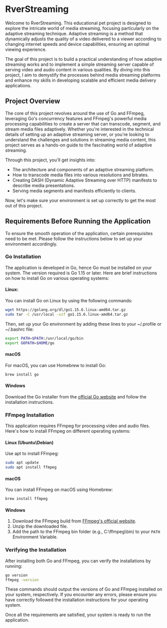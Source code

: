 # RverStreaming

Welcome to RverStreaming. This educational pet project is designed to explore the intricate world of media streaming, focusing particularly on the adaptive streaming technique. Adaptive streaming is a method that dynamically adjusts the quality of a video delivered to a viewer according to changing internet speeds and device capabilities, ensuring an optimal viewing experience.

The goal of this project is to build a practical understanding of how adaptive streaming works and to implement a simple streaming server capable of serving video and audio content in various qualities. By diving into this project, I aim to demystify the processes behind media streaming platforms and enhance my skills in developing scalable and efficient media delivery applications.

## Project Overview

The core of this project revolves around the use of Go and FFmpeg, leveraging Go's concurrency features and FFmpeg's powerful media processing capabilities to create a server that can transcode, segment, and stream media files adaptively. Whether you're interested in the technical details of setting up an adaptive streaming server, or you're looking to understand the challenges and solutions in streaming media content, this project serves as a hands-on guide to the fascinating world of adaptive streaming.

Through this project, you'll get insights into:

- The architecture and components of an adaptive streaming platform.
- How to transcode media files into various resolutions and bitrates.
- Creating DASH (Dynamic Adaptive Streaming over HTTP) manifests to describe media presentations.
- Serving media segments and manifests efficiently to clients.

Now, let's make sure your environment is set up correctly to get the most out of this project.

## Requirements Before Running the Application

To ensure the smooth operation of the application, certain prerequisites need to be met. Please follow the instructions below to set up your environment accordingly.

### Go Installation

The application is developed in Go, hence Go must be installed on your system. The version required is Go 1.15 or later. Here are brief instructions on how to install Go on various operating systems:

#### Linux:

You can install Go on Linux by using the following commands:

```bash
wget https://golang.org/dl/go1.15.6.linux-amd64.tar.gz
sudo tar -C /usr/local -xzf go1.15.6.linux-amd64.tar.gz
```

Then, set up your Go environment by adding these lines to your ~/.profile or ~/.bashrc file:

```bash
export PATH=$PATH:/usr/local/go/bin
export GOPATH=$HOME/go
```

#### macOS

For macOS, you can use Homebrew to install Go:

```bash
brew install go
```

#### Windows

Download the Go installer from the [official Go website](https://go.dev/doc/install) and follow the installation instructions.


### FFmpeg Installation

This application requires FFmpeg for processing video and audio files. Here's how to install FFmpeg on different operating systems:

#### Linux (Ubuntu\Debian)

Use apt to install FFmpeg:

```bash
sudo apt update
sudo apt install ffmpeg
```

#### macOS

You can install FFmpeg on macOS using Homebrew:
```bash
brew install ffmpeg
```

#### Windows

1) Download the FFmpeg build from [FFmpeg's official website](https://ffmpeg.org/download.html).
2) Unzip the downloaded file.
3) Add the path to the FFmpeg bin folder (e.g., C:\ffmpeg\bin) to your `PATH` Environment Variable.

### Verifying the Installation

After installing both Go and FFmpeg, you can verify the installations by running:

```bash
go version
ffmpeg -version
```

These commands should output the versions of Go and FFmpeg installed on your system, respectively. If you encounter any errors, please ensure you have correctly followed the installation instructions for your operating system.

Once all the requirements are satisfied, your system is ready to run the application.